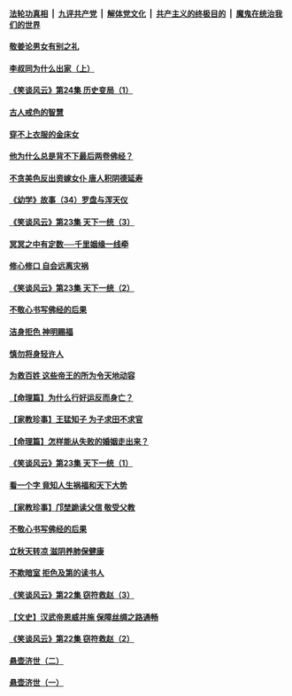 ####  [法轮功真相](../../../../basic/blob/master/README.md?t=08170400) &nbsp;|&nbsp; [九评共产党](../../../../9ping.md/blob/master/README.md?t=08170400) &nbsp;|&nbsp; [解体党文化](../../../../jtdwh.md/blob/master/README.md?t=08170400)  &nbsp;|&nbsp; [共产主义的终极目的](../../../../gczydzjmd.md/blob/master/README.md?t=08170400) &nbsp;|&nbsp; [魔鬼在统治我们的世界](../../../../mgztzwmdsj.md/blob/master/README.md?t=08170400) 

#### [敬姜论男女有别之礼](../pages/prog647/a102645258.md?t=08170400) 

#### [李叔同为什么出家（上）](../pages/prog647/a102645242.md?t=08170400) 

#### [《笑谈风云》第24集 历史变局（1）](../pages/prog647/a102645211.md?t=08170400) 

#### [古人戒色的智慧](../pages/prog647/a102644639.md?t=08170400) 

#### [穿不上衣服的金床女](../pages/prog647/a102644620.md?t=08170400) 

#### [他为什么总是背不下最后两卷佛经？](../pages/prog647/a102644587.md?t=08170400) 

#### [不贪美色反出资嫁女仆 唐人积阴德延寿](../pages/prog647/a102643957.md?t=08170400) 

#### [《幼学》故事（34）罗盘与浑天仪](../pages/prog647/a102643951.md?t=08170400) 

#### [《笑谈风云》第23集 天下一统（3）](../pages/prog647/a102643937.md?t=08170400) 

#### [冥冥之中有定数──千里姻缘一线牵](../pages/prog647/a102643074.md?t=08170400) 

#### [修心修口 自会远离灾祸](../pages/prog647/a102643036.md?t=08170400) 

#### [《笑谈风云》第23集 天下一统（2）](../pages/prog647/a102643014.md?t=08170400) 

#### [不敬心书写佛经的后果](../pages/prog647/a102642368.md?t=08170400) 

#### [洁身拒色 神明赐福](../pages/prog647/a102642363.md?t=08170400) 

#### [慎勿将身轻许人](../pages/prog647/a102642222.md?t=08170400) 

#### [为救百姓 这些帝王的所为令天地动容](../pages/prog647/a102642052.md?t=08170400) 

#### [【命理篇】为什么行好运反而身亡？](../pages/prog647/a102641592.md?t=08170400) 

#### [【家教珍事】王猛知子 为子求田不求官](../pages/prog647/a102641580.md?t=08170400) 

#### [【命理篇】怎样能从失败的婚姻走出来？](../pages/prog647/a102640802.md?t=08170400) 

#### [《笑谈风云》第23集 天下一统（1）](../pages/prog647/a102640791.md?t=08170400) 

#### [看一个字 竟知人生祸福和天下大势](../pages/prog647/a102640137.md?t=08170400) 

#### [【家教珍事】邝埜跪读父信 敬受父教](../pages/prog647/a102640131.md?t=08170400) 

#### [不敬心书写佛经的后果](../pages/prog647/a102639970.md?t=08170400) 

#### [立秋天转凉 滋阴养肺保健康](../pages/prog647/a102639236.md?t=08170400) 

#### [不欺暗室 拒色及第的读书人](../pages/prog647/a102639223.md?t=08170400) 

#### [《笑谈风云》第22集 窃符救赵（3）](../pages/prog647/a102639213.md?t=08170400) 

#### [【文史】汉武帝恩威并施 保障丝绸之路通畅](../pages/prog647/a102638665.md?t=08170400) 

#### [《笑谈风云》第22集 窃符救赵（2）](../pages/prog647/a102638635.md?t=08170400) 

#### [悬壶济世（二）](../pages/prog647/a102637876.md?t=08170400) 

#### [悬壶济世（一）](../pages/prog647/a102637864.md?t=08170400) 

